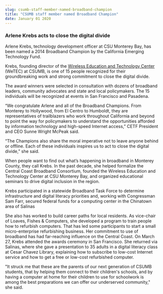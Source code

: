 ```yaml
---
slug: csumb-staff-member-named-broadband-champion
title: "CSUMB staff member named Broadband Champion"
date: January 01 2020
---
```


<h3>Arlene Krebs acts to close the digital divide</h3><p>Arlene Krebs, technology development officer at CSU Monterey Bay, has been named a 2014 Broadband Champion by the California Emerging Technology Fund.
</p><p>Krebs, founding director of the <a href="http://wetec.csumb.edu/about-wetec">Wireless Education and Technology Center</a> (WeTEC) at CSUMB, is one of 15 people recognized for their groundbreaking work and strong commitment to close the digital divide.
</p><p>The award winners were selected in consultation with dozens of broadband leaders, community advocates and state and local policymakers. The 15 individuals will be recognized at events in San Francisco and Pasadena.
</p><p>“We congratulate Arlene and all of the Broadband Champions. From Monterey to Hollywood, from El Centro to Humboldt, they are representatives of trailblazers who work throughout California and beyond to point the way for policymakers to understand the opportunities afforded by information technology and high-speed Internet access,” CETF President and CEO Sunne Wright McPeak said.
</p><p>“The Champions also share the moral imperative not to leave anyone behind or offline. Each of these individuals inspires us to act to close the digital divide,” she said.
</p><p>When people want to find out what’s happening in broadband in Monterey County, they call Krebs. In the past decade, she helped formalize the Central Coast Broadband Consortium, founded the Wireless Education and Technology Center at CSU Monterey Bay, and organized educational seminars to drive digital inclusion in the region.
</p><p>Krebs participated in a statewide Broadband Task Force to determine infrastructure and digital literacy priorities and, working with Congressman Sam Farr, secured federal funds for a computing center in the Chinatown area of Salinas
</p><p>She also has worked to build career paths for local residents. As vice-chair of Loaves, Fishes &amp; Computers, she developed a program to train people how to refurbish computers. That has led some participants to start a small micro-enterprise refurbishing business. Her commitment to use of broadband has had far-reaching influence on the Central Coast. On March 27, Krebs attended the awards ceremony in San Francisco. She returned via Salinas, where she gave a presentation to 35 adults in a digital literacy class at Cesar Chavez Library, explaining how to subscribe to low-cost Internet service and how to get a free or low-cost refurbished computer.
</p><p>"It struck me that these are the parents of our next generation of CSUMB students, that by helping them connect to their children's schools, and by having a computer at home for their children to use for schoolwork is among the best preparations we can offer our underserved community," she said.
</p>
